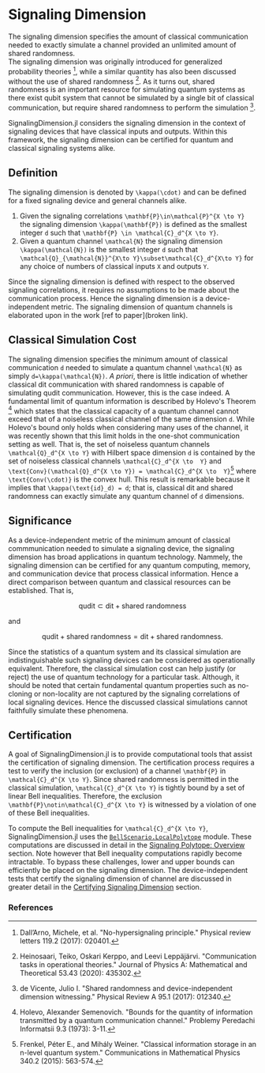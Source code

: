 # Signaling Dimension

The signaling dimension specifies the amount of classical communication needed
to exactly simulate a channel provided an unlimited amount of shared randomness.  
The signaling dimension was originally introduced for generalized probability theories [^DallArno2017],
while a similar quantity has also been discussed without the use of shared randomness [^Heinosaari2020].
As it turns out, shared randomness is an important resource for simulating quantum
systems as there exist qubit system that cannot be simulated by a single bit of
classical communication, but require shared randomness to perform the simulation [^deVicente2017].

SignalingDimension.jl considers the signaling dimension in the context of signaling
devices that have classical inputs and outputs.
Within this framework, the signaling dimension can be certified for quantum and
classical signaling systems alike.

## Definition

The signaling dimension is denoted by ``\kappa(\cdot)`` and can be defined for
a fixed signaling device and general channels alike.

1. Given the signaling correlations ``\mathbf{P}\in\mathcal{P}^{X \to Y}`` the signaling dimension ``\kappa(\mathbf{P})`` is defined as the smallest integer ``d`` such that ``\mathbf{P} \in \mathcal{C}_d^{X \to Y}``.
2. Given a quantum channel ``\mathcal{N}`` the signaling dimension ``\kappa(\mathcal{N})`` is the smallest integer ``d`` such that ``\mathcal{Q}_{\mathcal{N}}^{X\to Y}\subset\mathcal{C}_d^{X\to Y}`` for any choice of numbers of classical inputs ``X`` and outputs ``Y``.

Since the  signaling dimension is defined with respect to the observed signaling
correlations, it requires no assumptions to be made about the communication process.
Hence the signaling dimension is a device-independent metric.
The signaling dimension of quantum channels is elaborated upon in the work [ref to paper](broken link).

## Classical Simulation Cost

The signaling dimension specifies the minimum amount of classical communication ``d``
needed to simulate a quantum channel ``\mathcal{N}`` as simply ``d=\kappa(\mathcal{N})``.
*A priori*, there is little indication of whether classical dit communication with shared randomness
is capable of simulating qudit communication. However, this is the case indeed.
A fundamental limit of quantum information is described by Holevo's Theorem [^Holevo1973]
which states that the classical capacity of a quantum channel cannot exceed that
of a noiseless classical channel of the same dimension ``d``.
While Holevo's bound only holds when considering many uses  of the channel,
it was recently shown that this limit holds in the one-shot communication setting
as well.
That is, the set of noiseless quantum channels ``\mathcal{Q}_d^{X \to Y}`` with
Hilbert space dimension ``d`` is contained by the set of noiseless classical channels
``\mathcal{C}_d^{X \to  Y}`` and ``\text{Conv}(\mathcal{Q}_d^{X \to Y}) = \mathcal{C}_d^{X \to  Y}``[^Frenkel2015]
where ``\text{Conv(\cdot)}`` is the convex hull.
This result is remarkable because  it implies that ``\kappa(\text{id}_d) = d``;
that is, classical dit and shared randomness can exactly simulate any quantum channel of
``d`` dimensions.

## Significance

As a device-independent metric of the minimum amount of
classical commmunication needed to simulate a signaling device, the signaling dimension
has broad applications in quantum  technology.
Nammely, the signaling dimension can be certified for any quantum computing,
memory, and communication device that process classical information.
Hence a direct comparison between quantum and classical resources can be established.
That is,

```math
    \text{qudit}\subset \text{dit} + \text{shared randomness}
```

and

```math
    \text{qudit} + \text{shared randomness} = \text{dit} + \text{shared randomness}.
```

Since the statistics of a quantum system and its classical simulation are indistinguishable
such signaling devices can be considered as operationally equivalent.
Therefore, the classical simulation cost can help justify (or reject) the use of quantum technology
for a particular task.
Although, it should be noted that certain fundamental quantum properties such as no-cloning
or non-locality are not captured by the signaling correlations of local signaling devices.
Hence the discussed classical simulations cannot faithfully simulate these phenomena.

## Certification

A goal of SignalingDimension.jl is to provide computational tools that assist the
certification of signaling  dimension.
The  certification process requires a test to  verify the  inclusion (or exclusion)
of a channel ``\mathbf{P}`` in ``\mathcal{C}_d^{X \to Y}``.
Since shared randomness is permitted in the classical simulation, ``\mathcal{C}_d^{X \to Y}``
is tightly bound by a set of linear Bell inequalities.
Therefore, the exclusion ``\mathbf{P}\notin\mathcal{C}_d^{X \to Y}`` is witnessed
by a violation of one of these Bell inequalities.

To compute the Bell inequalities for ``\mathcal{C}_d^{X \to Y}``, SignalingDimension.jl uses the
 [`BellScenario.LocalPolytope`](https://chitambarlab.github.io/BellScenario.jl/stable/LocalPolytope/overview/#BellScenario.LocalPolytope)
module.
These computations are discussed in detail in the [Signaling Polytope: Overview](@ref) section.
Note however that Bell inequality computations rapidly become intractable.
To bypass these challenges, lower and upper bounds can efficiently be
placed on the signaling dimension.
The device-independent tests that certify the signaling dimension of channel are
discussed in greater detail in the [Certifying Signaling Dimension](@ref) section.

### References

[^DallArno2017]:
    Dall’Arno, Michele, et al. "No-hypersignaling principle." Physical review letters 119.2 (2017): 020401.

[^Heinosaari2020]:
    Heinosaari, Teiko, Oskari Kerppo, and Leevi Leppäjärvi. "Communication tasks in operational theories." Journal of Physics A: Mathematical and Theoretical 53.43 (2020): 435302.

[^deVicente2017]:
    de Vicente, Julio I. "Shared randomness and device-independent dimension witnessing." Physical Review A 95.1 (2017): 012340.

[^Holevo1973]:
    Holevo, Alexander Semenovich. "Bounds for the quantity of information transmitted by a quantum communication channel." Problemy Peredachi Informatsii 9.3 (1973): 3-11.

[^Frenkel2015]:
    Frenkel, Péter E., and Mihály Weiner. "Classical information storage in an n-level quantum system." Communications in Mathematical Physics 340.2 (2015): 563-574.
